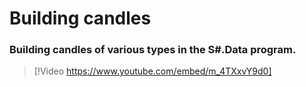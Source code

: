 # Building candles

### Building candles of various types in the S\#.Data program.

> [!Video https://www.youtube.com/embed/m_4TXxvY9d0]
